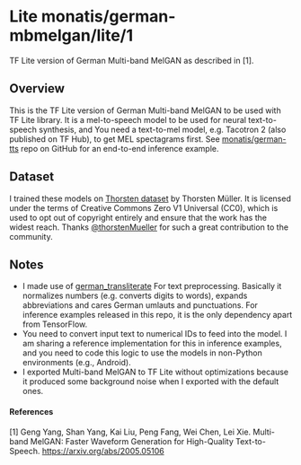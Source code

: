 # Lite monatis/german-mbmelgan/lite/1
TF Lite version of German Multi-band MelGAN as described in [1].

<!-- parent-model: monatis/german-mbmelgan/1 -->
<!-- asset-path: https://storage.googleapis.com/mys-released-models/german-tts-mbmelgan-lite.tar.gz -->

## Overview
This is the TF Lite version of German Multi-band MelGAN to be used with TF Lite library. It is a mel-to-speech model to be used for neural text-to-speech synthesis, and You need a text-to-mel model, e.g. Tacotron 2 (also published on TF Hub), to get MEL spectagrams first. See [monatis/german-tts](https://github.com/monatis/german-tts) repo on GitHub for an end-to-end inference example.

## Dataset
I trained these models on [Thorsten dataset](https://github.com/thorstenMueller/deep-learning-german-tts) by Thorsten Müller. It is licensed under the terms of Creative Commons Zero V1 Universal (CC0), which is used to opt out of copyright entirely and ensure that the work has the widest reach. Thanks [@thorstenMueller](https://github.com/thorstenMueller) for such a great contribution to the community.

## Notes
- I made use of [german_transliterate](https://github.com/repodiac/german_transliterate) For text preprocessing. Basically it normalizes numbers (e.g. converts digits to words), expands abbreviations and cares German umlauts and punctuations. For inference examples released in this repo, it is the only dependency apart from TensorFlow.
- You need to convert input text to numerical IDs to feed into the model. I am sharing a reference implementation for this in inference examples, and you need to code this logic to use the models in non-Python environments (e.g., Android).
- I exported Multi-band MelGAN to TF Lite without optimizations because it produced some background noise when I exported with the default ones. 

#### References
[1] Geng Yang, Shan Yang, Kai Liu, Peng Fang, Wei Chen, Lei Xie. Multi-band MelGAN: Faster Waveform Generation for High-Quality Text-to-Speech. https://arxiv.org/abs/2005.05106
